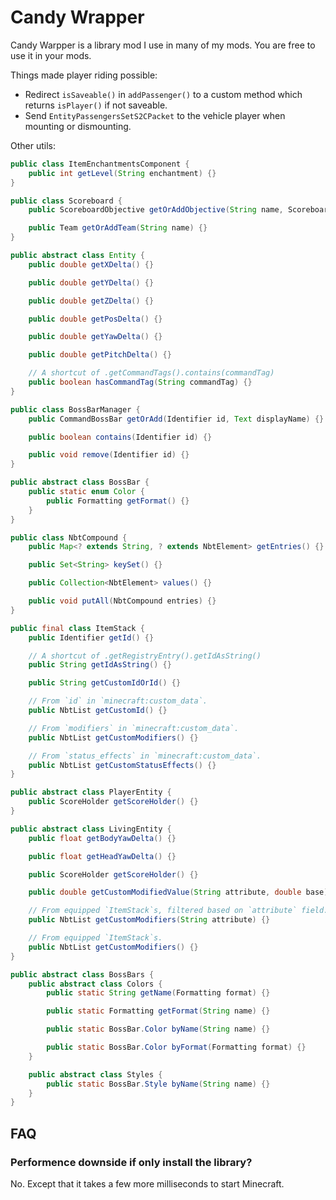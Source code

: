 # Candy Wrapper

Candy Warpper is a library mod I use in many of my mods. You are free to use it in your mods.

Things made player riding possible:

- Redirect `isSaveable()` in `addPassenger()` to a custom method which returns `isPlayer()` if not saveable.
- Send `EntityPassengersSetS2CPacket` to the vehicle player when mounting or dismounting.

Other utils:

```java
public class ItemEnchantmentsComponent {
    public int getLevel(String enchantment) {}
}
```

```java
public class Scoreboard {
    public ScoreboardObjective getOrAddObjective(String name, ScoreboardCriterion criterion, Text displayName, ScoreboardCriterion.RenderType renderType, boolean displayAutoUpdate, @Nullable NumberFormat numberFormat) {}

    public Team getOrAddTeam(String name) {}
}
```

```java
public abstract class Entity {
    public double getXDelta() {}

    public double getYDelta() {}

    public double getZDelta() {}

    public double getPosDelta() {}

    public double getYawDelta() {}

    public double getPitchDelta() {}

    // A shortcut of .getCommandTags().contains(commandTag)
    public boolean hasCommandTag(String commandTag) {}
}
```

```java
public class BossBarManager {
    public CommandBossBar getOrAdd(Identifier id, Text displayName) {}

    public boolean contains(Identifier id) {}

    public void remove(Identifier id) {}
}
```

```java
public abstract class BossBar {
    public static enum Color {
        public Formatting getFormat() {}
    }
}
```

```java
public class NbtCompound {
    public Map<? extends String, ? extends NbtElement> getEntries() {}

    public Set<String> keySet() {}

    public Collection<NbtElement> values() {}

    public void putAll(NbtCompound entries) {}
}
```

```java
public final class ItemStack {
    public Identifier getId() {}

    // A shortcut of .getRegistryEntry().getIdAsString()
    public String getIdAsString() {}

    public String getCustomIdOrId() {}

    // From `id` in `minecraft:custom_data`.
    public NbtList getCustomId() {}

    // From `modifiers` in `minecraft:custom_data`.
    public NbtList getCustomModifiers() {}

    // From `status_effects` in `minecraft:custom_data`.
    public NbtList getCustomStatusEffects() {}
}
```

```java
public abstract class PlayerEntity {
    public ScoreHolder getScoreHolder() {}
}
```

```java
public abstract class LivingEntity {
    public float getBodyYawDelta() {}

    public float getHeadYawDelta() {}

    public ScoreHolder getScoreHolder() {}

    public double getCustomModifiedValue(String attribute, double base) {}

    // From equipped `ItemStack`s, filtered based on `attribute` field.
    public NbtList getCustomModifiers(String attribute) {}

    // From equipped `ItemStack`s.
    public NbtList getCustomModifiers() {}
}
```

```java
public abstract class BossBars {
    public abstract class Colors {
        public static String getName(Formatting format) {}

        public static Formatting getFormat(String name) {}

        public static BossBar.Color byName(String name) {}

        public static BossBar.Color byFormat(Formatting format) {}
    }

    public abstract class Styles {
        public static BossBar.Style byName(String name) {}
    }
}
```

## FAQ

### Performence downside if only install the library?

No. Except that it takes a few more milliseconds to start Minecraft.
